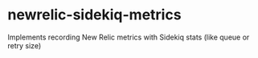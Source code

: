 # newrelic-sidekiq-metrics

Implements recording New Relic metrics with Sidekiq stats (like queue or retry size)

